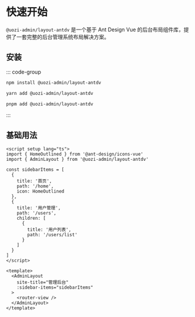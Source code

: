 # 快速开始

`@uozi-admin/layout-antdv` 是一个基于 Ant Design Vue 的后台布局组件库，提供了一套完整的后台管理系统布局解决方案。

## 安装

::: code-group
```bash [npm]
npm install @uozi-admin/layout-antdv
```

```bash [yarn]
yarn add @uozi-admin/layout-antdv
```

```bash [pnpm]
pnpm add @uozi-admin/layout-antdv
```
:::

## 基础用法

```vue
<script setup lang="ts">
import { HomeOutlined } from '@ant-design/icons-vue'
import { AdminLayout } from '@uozi-admin/layout-antdv'

const sidebarItems = [
  {
    title: '首页',
    path: '/home',
    icon: HomeOutlined
  },
  {
    title: '用户管理',
    path: '/users',
    children: [
      {
        title: '用户列表',
        path: '/users/list'
      }
    ]
  }
]
</script>

<template>
  <AdminLayout
    site-title="管理后台"
    :sidebar-items="sidebarItems"
  >
    <router-view />
  </AdminLayout>
</template>
```
